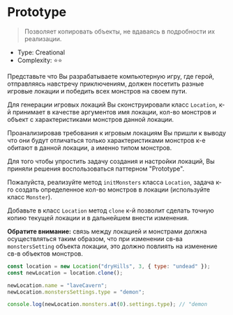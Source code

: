 # Prototype

> Позволяет копировать объекты, не вдаваясь в подробности иx реализации.

- Type: Creational
- Complexity: ⭐⭐

Представьте что Вы разрабатываете компьютерную игру, где герой, отправляясь 
навстречу приключениям, должен посетить разные игровые локации и победить
всех монстров на своем пути.

Для генерации игровых локаций Вы сконструировали класс `Location`, к-й 
принимает в качестве аргументов имя локации, кол-во монстров и объект 
с характеристиками монстров данной локации.

Проанализировав требования к игровым локациям Вы пришли к выводу что они
будут отличаться только характеристиками монстров к-е обитают в данной 
локации, а именно типом монстров.

Для того чтобы упростить задачу создания и настройки локаций, Вы приняли
решения воспользоваться паттерном "Prototype".

Пожалуйста, реализуйте метод `initMonsters` класса `Location`, задача к-го
создать определенное кол-во монстров в локации (используйте класс `Monster`).

Добавьте в класс `Location` метод `clone` к-й позволит сделать точную
копию текущей локации и в дальнейшем внести изменения.

**Обратите внимание:** связь между локацией и монстрами должна осуществляться
таким образом, что при изменении св-ва `monstersSetting` объекта локации,
это должно повлиять на изменение св-в объектов монстров.

```js
const location = new Location("dryHills", 3, { type: "undead" });
const newLocation = location.clone();

newLocation.name = "laveCavern";
newLocation.monstersSettings.type = "demon";

console.log(newLocation.monsters.at(0).settings.type); // "demon
```